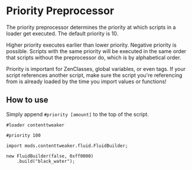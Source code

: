 # Priority Preprocessor

The priority preprocessor determines the priority at which scripts in a loader get executed.
The default priority is 10.

Higher priority executes earlier than lower priority. Negative priority is possible.
Scripts with the same priority will be executed in the same order that scripts without the preprocessor do, which is by alphabetical order.

Priority is important for ZenClasses, global variables, or even tags. If your script references another script, make sure the script you're referencing from is already loaded by the time you import values or functions!

## How to use

Simply append `#priority [amount]` to the top of the script.

```zenscript
#loader contenttweaker

#priority 100

import mods.contenttweaker.fluid.FluidBuilder;

new FluidBuilder(false, 0xff0000)
    .build("black_water");

```